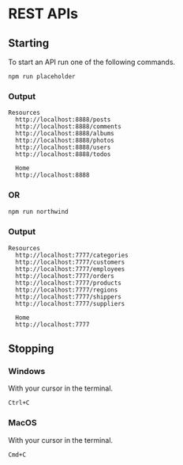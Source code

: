 # REST APIs

## Starting

To start an API run one of the following commands.

```
npm run placeholder
```

### Output

```
Resources
  http://localhost:8888/posts
  http://localhost:8888/comments
  http://localhost:8888/albums
  http://localhost:8888/photos
  http://localhost:8888/users
  http://localhost:8888/todos

  Home
  http://localhost:8888
```

### OR

```sh
npm run northwind
```

### Output

```
Resources
  http://localhost:7777/categories
  http://localhost:7777/customers
  http://localhost:7777/employees
  http://localhost:7777/orders
  http://localhost:7777/products
  http://localhost:7777/regions
  http://localhost:7777/shippers
  http://localhost:7777/suppliers

  Home
  http://localhost:7777
```

## Stopping

### Windows

With your cursor in the terminal.

```
Ctrl+C
```

### MacOS

With your cursor in the terminal.

```
Cmd+C
```
